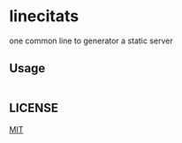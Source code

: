 # linecitats
one common line to generator a static server

## Usage

```js
```

## LICENSE
[MIT](/LICENSE)